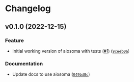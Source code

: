 # Changelog

<!--next-version-placeholder-->

## v0.1.0 (2022-12-15)
### Feature
* Initial working version of aiosoma with tests ([#1](https://github.com/Djelibeybi/aiosoma/issues/1)) ([`9ceeb0a`](https://github.com/Djelibeybi/aiosoma/commit/9ceeb0a64b836944ee305885be832857607ac12b))

### Documentation
* Update docs to use aiosoma ([`049bd0c`](https://github.com/Djelibeybi/aiosoma/commit/049bd0cc6604ee9e801beb3391f535d2cbd93f9e))

